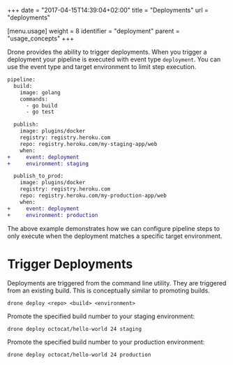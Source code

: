 +++
date = "2017-04-15T14:39:04+02:00"
title = "Deployments"
url = "deployments"

[menu.usage]
  weight = 8
  identifier = "deployment"
  parent = "usage_concepts"
+++

Drone provides the ability to trigger deployments. When you trigger a deployment your pipeline is executed with event type `deployment`. You can use the event type and target environment to limit step execution.

```diff
pipeline:
  build:
    image: golang
    commands:
      - go build
      - go test

  publish:
    image: plugins/docker
    registry: registry.heroku.com
    repo: registry.heroku.com/my-staging-app/web
    when:
+     event: deployment
+     environment: staging

  publish_to_prod:
    image: plugins/docker
    registry: registry.heroku.com
    repo: registry.heroku.com/my-production-app/web
    when:
+     event: deployment
+     environment: production
```

The above example demonstrates how we can configure pipeline steps to only execute when the deployment matches a specific target environment.


# Trigger Deployments

Deployments are triggered from the command line utility. They are triggered from an existing build. This is conceptually similar to promoting builds.

```text
drone deploy <repo> <build> <environment>
```

Promote the specified build number to your staging environment:

```text
drone deploy octocat/hello-world 24 staging
```

Promote the specified build number to your production environment:

```text
drone deploy octocat/hello-world 24 production
```
